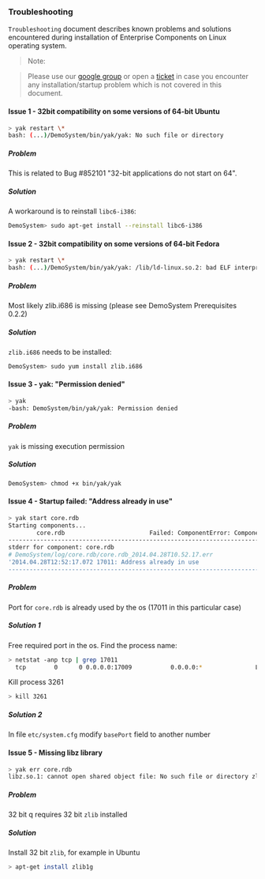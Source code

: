 <!-----------  https://github.com/exxeleron/enterprise-components/edit/master/tutorial/Troubleshooting_linux.md ------>

###                                           **Troubleshooting**

<!--------------------------------------------------------------------------------------------------------------------->
`Troubleshooting` document describes known problems and solutions encountered during installation of Enterprise 
Components on Linux operating system.

> Note:
  
> Please use our [google group](https://groups.google.com/d/forum/exxeleron) 
or open a [ticket](https://github.com/exxeleron/enterprise-components/issues) 
in case you encounter any installation/startup problem which is not covered in this document.


<!--------------------------------------------------------------------------------------------------------------------->
#### Issue 1 - 32bit compatibility on some versions of 64-bit Ubuntu
```bash
> yak restart \*
bash: (...)/DemoSystem/bin/yak/yak: No such file or directory
```

##### Problem
This is related to Bug #852101 "32-bit applications do not start on 64".
 
##### Solution
A workaround is to reinstall `libc6-i386`:

```bash
DemoSystem> sudo apt-get install --reinstall libc6-i386
```
  
  
<!--------------------------------------------------------------------------------------------------------------------->
#### Issue 2 - 32bit compatibility on some versions of 64-bit Fedora
```bash
> yak restart \*
bash: (...)/DemoSystem/bin/yak/yak: /lib/ld-linux.so.2: bad ELF interpreter: No such file or directory
```

##### Problem
Most likely zlib.i686 is missing (please see DemoSystem Prerequisites 0.2.2) 
 
##### Solution
`zlib.i686` needs to be installed:

```bash
DemoSystem> sudo yum install zlib.i686
```


<!--------------------------------------------------------------------------------------------------------------------->
#### Issue 3 - yak: "Permission denied"
```bash
> yak
-bash: DemoSystem/bin/yak/yak: Permission denied
```

##### Problem
`yak` is missing execution permission

##### Solution
```bash
DemoSystem> chmod +x bin/yak/yak
```


<!--------------------------------------------------------------------------------------------------------------------->
#### Issue 4 - Startup failed: "Address already in use"
```bash
> yak start core.rdb
Starting components...
        core.rdb                        Failed: ComponentError: Component core.rdb finished prematurely with code 1
--------------------------------------------------------------------------------
stderr for component: core.rdb
# DemoSystem/log/core.rdb/core.rdb_2014.04.28T10.52.17.err
'2014.04.28T12:52:17.072 17011: Address already in use
--------------------------------------------------------------------------------
```

##### Problem
Port for `core.rdb` is already used by the os (17011 in this particular case)

##### Solution 1
Free required port in the os. Find the process name: 

```bash
> netstat -anp tcp | grep 17011
  tcp        0      0 0.0.0.0:17009           0.0.0.0:*               LISTEN      3261/q        
```

Kill process 3261

```bash
> kill 3261 
```

##### Solution 2 
In file `etc/system.cfg` modify `basePort` field to another number
  
  
<!--------------------------------------------------------------------------------------------------------------------->
#### Issue 5 - Missing libz library
```bash
> yak err core.rdb
libz.so.1: cannot open shared object file: No such file or directory zlib
```

##### Problem
32 bit q requires 32 bit `zlib` installed 

##### Solution
Install 32 bit `zlib`, for example in Ubuntu

```bash
> apt-get install zlib1g
```

<!--------------------------------------------------------------------------------------------------------------------->
